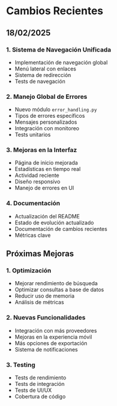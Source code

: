 # Cambios Recientes

## 18/02/2025

### 1. Sistema de Navegación Unificada
- Implementación de navegación global
- Menú lateral con enlaces
- Sistema de redirección
- Tests de navegación

### 2. Manejo Global de Errores
- Nuevo módulo `error_handling.py`
- Tipos de errores específicos
- Mensajes personalizados
- Integración con monitoreo
- Tests unitarios

### 3. Mejoras en la Interfaz
- Página de inicio mejorada
- Estadísticas en tiempo real
- Actividad reciente
- Diseño responsivo
- Manejo de errores en UI

### 4. Documentación
- Actualización del README
- Estado de evolución actualizado
- Documentación de cambios recientes
- Métricas clave

## Próximas Mejoras

### 1. Optimización
- Mejorar rendimiento de búsqueda
- Optimizar consultas a base de datos
- Reducir uso de memoria
- Análisis de métricas

### 2. Nuevas Funcionalidades
- Integración con más proveedores
- Mejoras en la experiencia móvil
- Más opciones de exportación
- Sistema de notificaciones

### 3. Testing
- Tests de rendimiento
- Tests de integración
- Tests de UI/UX
- Cobertura de código
